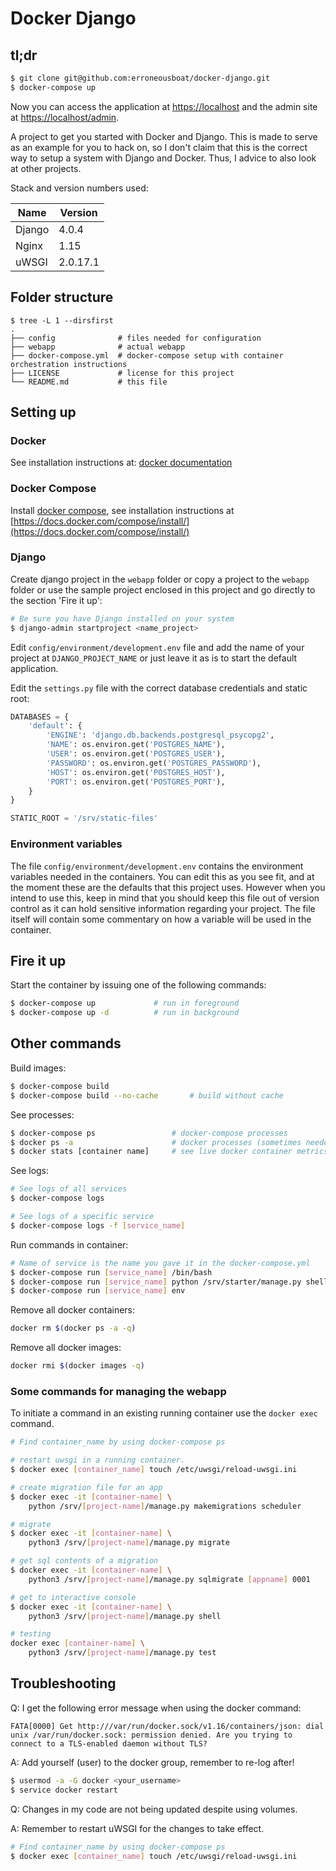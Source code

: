 Docker Django
=============

## tl;dr
```bash
$ git clone git@github.com:erroneousboat/docker-django.git
$ docker-compose up
```

Now you can access the application at <https://localhost> and the admin site
at <https://localhost/admin>.

A project to get you started with Docker and Django. This is made to
serve as an example for you to hack on, so I don't claim that this is the
correct way to setup a system with Django and Docker. Thus, I advice to also
look at other projects.

Stack and version numbers used:

| Name           | Version  |
|----------------|----------|
| Django         | 4.0.4    |
| Nginx          | 1.15     |??
| uWSGI          | 2.0.17.1 |??

## Folder structure

```
$ tree -L 1 --dirsfirst
.
├── config              # files needed for configuration
├── webapp              # actual webapp
├── docker-compose.yml  # docker-compose setup with container orchestration instructions
├── LICENSE             # license for this project
└── README.md           # this file
```

## Setting up

### Docker
See installation instructions at: [docker documentation](https://docs.docker.com/install/)
### Docker Compose
Install [docker compose](https://github.com/docker/compose), see installation
instructions at [https://docs.docker.com/compose/install/](https://docs.docker.com/compose/install/)

### Django
Create django project in the `webapp` folder or copy a project to the `webapp`
folder or use the sample project enclosed in this project and go directly to
the section 'Fire it up':

```bash
# Be sure you have Django installed on your system
$ django-admin startproject <name_project>
```

Edit `config/environment/development.env` file and add the name of your
project at `DJANGO_PROJECT_NAME` or just leave it as is to start the default
application.


Edit the `settings.py` file with the correct database credentials and static
root:

```python
DATABASES = {
    'default': {
        'ENGINE': 'django.db.backends.postgresql_psycopg2',
        'NAME': os.environ.get('POSTGRES_NAME'),
        'USER': os.environ.get('POSTGRES_USER'),
        'PASSWORD': os.environ.get('POSTGRES_PASSWORD'),
        'HOST': os.environ.get('POSTGRES_HOST'),
        'PORT': os.environ.get('POSTGRES_PORT'),
    }
}

STATIC_ROOT = '/srv/static-files'
```

### Environment variables
The file `config/environment/development.env` contains the environment
variables needed in the containers. You can edit this as you see fit, and at
the moment these are the defaults that this project uses. However when you
intend to use this, keep in mind that you should keep this file out of version
control as it can hold sensitive information regarding your project. The file
itself will contain some commentary on how a variable will be used in the
container.

## Fire it up
Start the container by issuing one of the following commands:
```bash
$ docker-compose up             # run in foreground
$ docker-compose up -d          # run in background
```

## Other commands
Build images:
```bash
$ docker-compose build
$ docker-compose build --no-cache       # build without cache
```

See processes:
```bash
$ docker-compose ps                 # docker-compose processes
$ docker ps -a                      # docker processes (sometimes needed)
$ docker stats [container name]     # see live docker container metrics
```

See logs:
```bash
# See logs of all services
$ docker-compose logs

# See logs of a specific service
$ docker-compose logs -f [service_name]
```

Run commands in container:
```bash
# Name of service is the name you gave it in the docker-compose.yml
$ docker-compose run [service_name] /bin/bash
$ docker-compose run [service_name] python /srv/starter/manage.py shell
$ docker-compose run [service_name] env
```

Remove all docker containers:
```bash
docker rm $(docker ps -a -q)
```

Remove all docker images:
```bash
docker rmi $(docker images -q)
```

### Some commands for managing the webapp
To initiate a command in an existing running container use the `docker exec`
command.

```bash
# Find container_name by using docker-compose ps

# restart uwsgi in a running container.
$ docker exec [container_name] touch /etc/uwsgi/reload-uwsgi.ini

# create migration file for an app
$ docker exec -it [container-name] \
    python /srv/[project-name]/manage.py makemigrations scheduler

# migrate
$ docker exec -it [container-name] \
    python3 /srv/[project-name]/manage.py migrate

# get sql contents of a migration
$ docker exec -it [container-name] \
    python3 /srv/[project-name]/manage.py sqlmigrate [appname] 0001

# get to interactive console
$ docker exec -it [container-name] \
    python3 /srv/[project-name]/manage.py shell

# testing
docker exec [container-name] \
    python3 /srv/[project-name]/manage.py test
```

## Troubleshooting
Q: I get the following error message when using the docker command:

```
FATA[0000] Get http:///var/run/docker.sock/v1.16/containers/json: dial unix /var/run/docker.sock: permission denied. Are you trying to connect to a TLS-enabled daemon without TLS? 

```

A: Add yourself (user) to the docker group, remember to re-log after!

```bash
$ usermod -a -G docker <your_username>
$ service docker restart
```

Q: Changes in my code are not being updated despite using volumes.

A: Remember to restart uWSGI for the changes to take effect.

```bash
# Find container_name by using docker-compose ps
$ docker exec [container_name] touch /etc/uwsgi/reload-uwsgi.ini
```
